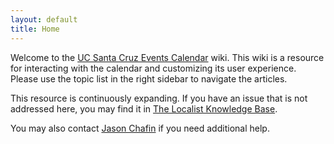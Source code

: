 ```yaml
---
layout: default
title: Home
---
```

Welcome to the [UC Santa Cruz Events Calendar](https://calendar.ucsc.edu/) wiki. This wiki is a resource for interacting with the calendar and customizing its user experience. Please use the topic list in the right sidebar to navigate the articles.

This resource is continuously expanding. If you have an issue that is not addressed here, you may find it in [The Localist Knowledge Base](https://support.localist.com/).

You may also contact [Jason Chafin](https://campusdirectory.ucsc.edu/cd_detail?uid=jchafin) if you need additional help.
